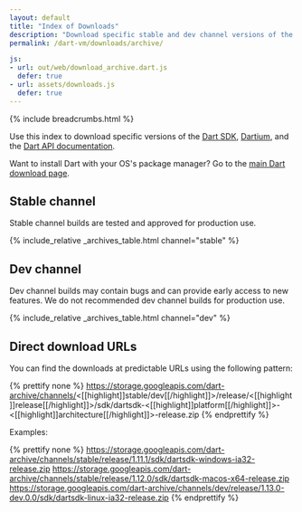 ```yaml
---
layout: default
title: "Index of Downloads"
description: "Download specific stable and dev channel versions of the Dart SDK, Dartium, and the Dart API documentation."
permalink: /dart-vm/downloads/archive/

js:
- url: out/web/download_archive.dart.js
  defer: true
- url: assets/downloads.js
  defer: true
---
```


{% include breadcrumbs.html %}

Use this index to download specific versions of the
[Dart SDK]({{site.dart_vm}}/tools/sdk),
[Dartium]({{site.dart4web}}/tools/dartium),
and the [Dart API documentation]({{site.dart_api}}).

Want to install Dart with your OS's package manager?
Go to the [main Dart download page]({{site.dart_vm}}/downloads).

## Stable channel

Stable channel builds are tested and approved for production use.

{% include_relative _archives_table.html channel="stable" %}

## Dev channel

Dev channel builds may contain bugs and can provide early access
to new features. We do not recommended dev channel builds for
production use.

{% include_relative _archives_table.html channel="dev" %}

## Direct download URLs

You can find the downloads at predictable URLs using the
following pattern:

{% prettify none %}
https://storage.googleapis.com/dart-archive/channels/<[[highlight]]stable/dev[[/highlight]]>/release/<[[highlight]]release[[/highlight]]>/sdk/dartsdk-<[[highlight]]platform[[/highlight]]>-<[[highlight]]architecture[[/highlight]]>-release.zip
{% endprettify %}

Examples:

{% prettify none %}
https://storage.googleapis.com/dart-archive/channels/stable/release/1.11.1/sdk/dartsdk-windows-ia32-release.zip
https://storage.googleapis.com/dart-archive/channels/stable/release/1.12.0/sdk/dartsdk-macos-x64-release.zip
https://storage.googleapis.com/dart-archive/channels/dev/release/1.13.0-dev.0.0/sdk/dartsdk-linux-ia32-release.zip
{% endprettify %}
